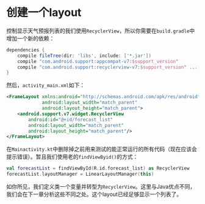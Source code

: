 # 创建一个layout

控制显示天气预报列表的我们使用`RecyclerView`，所以你需要在`build.gradle`中增加一个新的依赖：

```groovy
dependencies {
    compile fileTree(dir: 'libs', include: ['*.jar'])
    compile "com.android.support:appcompat-v7:$support_version" 
    compile "com.android.support:recyclerview-v7:$support_version" ...
}
```

然后，`activity_main.xml`如下：

```xml
<FrameLayout xmlns:android="http://schemas.android.com/apk/res/android"
             android:layout_width="match_parent"
             android:layout_height="match_parent">
    <android.support.v7.widget.RecyclerView
        android:id="@+id/forecast_list"
        android:layout_width="match_parent"
        android:layout_height="match_parent"/>
</FrameLayout>
```

在`Mainactivity.kt`中删除掉之前用来测试的能正常运行的所有代码（现在应该会提示错误）。暂且我们使用老的`findViewByid()`的方式：

```kotlin
val forecastList = findViewById(R.id.forecast_list) as RecyclerView
forecastList.layoutManager = LinearLayoutManager(this)
```

如你所见，我们定义类一个变量并转型为`RecyclerView`。这里与Java优点不同，我们会在下一章分析这些不同之处。这个layout已经足够显示一个列表了。